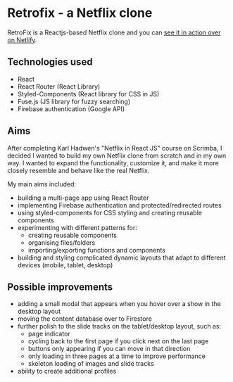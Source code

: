 # Retrofix - a Netflix clone

RetroFix is a Reactjs-based Netflix clone and you can [see it in action over on Netlify](https://retrofix.netlify.app/).

## Technologies used

- React
- React Router (React Library)
- Styled-Components (React library for CSS in JS)
- Fuse.js (JS library for fuzzy searching)
- Firebase authentication (Google API)

## Aims

After completing Karl Hadwen's "Netflix in React JS" course on Scrimba, I decided I wanted to build my own Netflix clone from scratch and in my own way. I wanted to expand the functionality, customize it, and make it more closely resemble and behave like the real Netflix.

My main aims included:

- building a multi-page app using React Router
- implementing Firebase authentication and protected/redirected routes
- using styled-components for CSS styling and creating reusable components
- experimenting with different patterns for:
  - creating reusable components
  - organising files/folders
  - importing/exporting functions and components
- building and styling complicated dynamic layouts that adapt to different devices (mobile, tablet, desktop)

## Possible improvements

- adding a small modal that appears when you hover over a show in the desktop layout
- moving the content database over to Firestore
- further polish to the slide tracks on the tablet/desktop layout, such as:
  - page indicator
  - cycling back to the first page if you click next on the last page
  - buttons only appearing if you can move in that direction
  - only loading in three pages at a time to improve performance
  - skeleton loading of images and slide tracks
- ability to create additional profiles
